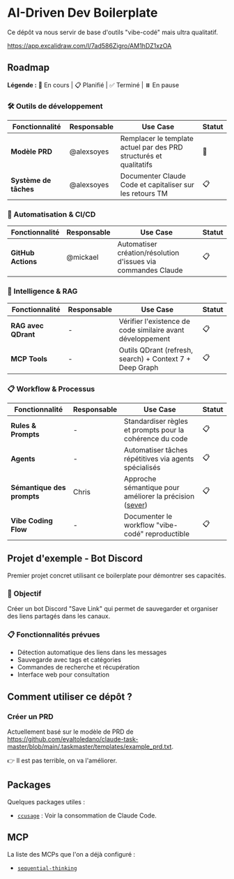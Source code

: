 # AI-Driven Dev Boilerplate

Ce dépôt va nous servir de base d'outils "vibe-codé" mais ultra qualitatif.

<https://app.excalidraw.com/l/7ad586Zigro/AM1hDZ1xzOA>

## Roadmap

**Légende :** 🔄 En cours | 📋 Planifié | ✅ Terminé | ⏸️ En pause

### 🛠️ Outils de développement

| Fonctionnalité | Responsable | Use Case | Statut |
|---|---|---|---|
| **Modèle PRD** | @alexsoyes | Remplacer le template actuel par des PRD structurés et qualitatifs | 🔄 |
| **Système de tâches** | @alexsoyes | Documenter Claude Code et capitaliser sur les retours TM | 📋 |

### 🤖 Automatisation & CI/CD

| Fonctionnalité | Responsable | Use Case | Statut |
|---|---|---|---|
| **GitHub Actions** | @mickael | Automatiser création/résolution d'issues via commandes Claude | 📋 |

### 🧠 Intelligence & RAG

| Fonctionnalité | Responsable | Use Case | Statut |
|---|---|---|---|
| **RAG avec QDrant** | - | Vérifier l'existence de code similaire avant développement | 📋 |
| **MCP Tools** | - | Outils QDrant (refresh, search) + Context 7 + Deep Graph | 📋 |

### 📋 Workflow & Processus

| Fonctionnalité | Responsable | Use Case | Statut |
|---|---|---|---|
| **Rules & Prompts** | - | Standardiser règles et prompts pour la cohérence du code | 📋 |
| **Agents** | - | Automatiser tâches répétitives via agents spécialisés | 📋 |
| **Sémantique des prompts** | Chris | Approche sémantique pour améliorer la précision ([sever](https://github.com/AvitalTamir/sever)) | 📋 |
| **Vibe Coding Flow** | - | Documenter le workflow "vibe-codé" reproductible | 📋 |

## Projet d'exemple - Bot Discord

Premier projet concret utilisant ce boilerplate pour démontrer ses capacités.

### 🎯 Objectif

Créer un bot Discord "Save Link" qui permet de sauvegarder et organiser des liens partagés dans les canaux.

### 📋 Fonctionnalités prévues

- Détection automatique des liens dans les messages
- Sauvegarde avec tags et catégories
- Commandes de recherche et récupération
- Interface web pour consultation

## Comment utiliser ce dépôt ?

### Créer un PRD

Actuellement basé sur le modèle de PRD de <https://github.com/eyaltoledano/claude-task-master/blob/main/.taskmaster/templates/example_prd.txt>.

👉 Il est pas terrible, on va l'améliorer.

## Packages

Quelques packages utiles :

- [`ccusage`](https://github.com/ryoppippi/ccusage) : Voir la consommation de Claude Code.

## MCP

La liste des MCPs que l'on a déjà configuré :

- [`sequential-thinking`](https://github.com/modelcontextprotocol/servers/tree/main/src/sequentialthinking)
